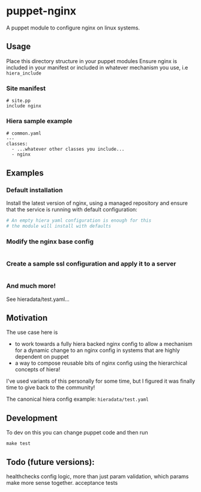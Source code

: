 puppet-nginx
=======

A puppet module to configure nginx on linux systems.

Usage
-----

Place this directory structure in your puppet modules
Ensure nginx is included in your manifest or included in whatever mechanism you use, i.e ```hiera_include```


### Site manifest
```puppet
# site.pp
include nginx
```

### Hiera sample example
```puppet
# common.yaml
---
classes:
  - ...whatever other classes you include...
  - nginx
```


Examples
--------

### Default installation
Install the latest version of nginx, using a managed repository and ensure that the service is running with default configuration:

```yaml
# An empty hiera yaml configuration is enough for this
# the module will install with defaults
```

### Modify the nginx base config

```yaml

```

### Create a sample ssl configuration and apply it to a server
```yaml

```

### And much more!

See hieradata/test.yaml...

Motivation
----------

The use case here is 
- to work towards a fully hiera backed nginx config to allow a mechanism for a dynamic change to an nginx config in systems that are highly dependent on puppet
- a way to compose reusable bits of nginx config using the hierarchical concepts of hiera!


I've used variants of this personally for some time, but I figured it was finally time to give back to the community!

The canonical hiera config example: ```hieradata/test.yaml``` 

Development
-----------

To dev on this you can change puppet code and then run

```make test```

Todo (future versions):
----

healthchecks
config logic, more than just param validation, which params make more sense together.
acceptance tests
